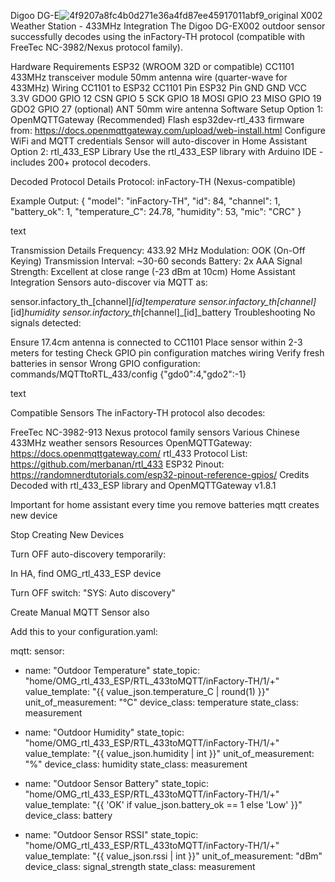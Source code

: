 
Digoo DG-E![4f9207a8fc4b0d271e36a4fd87ee45917011abf9_original](https://github.com/user-attachments/assets/16311609-cfd4-420f-9ca4-60cae76e81be)
X002 Weather Station - 433MHz Integration
The Digoo DG-EX002 outdoor sensor successfully decodes using the inFactory-TH protocol (compatible with FreeTec NC-3982/Nexus protocol family).

Hardware Requirements
ESP32 (WROOM 32D or compatible)
CC1101 433MHz transceiver module
50mm antenna wire (quarter-wave for 433MHz)
Wiring CC1101 to ESP32
CC1101 Pin	ESP32 Pin
GND	GND
VCC	3.3V
GDO0	GPIO 12
CSN	GPIO 5
SCK	GPIO 18
MOSI	GPIO 23
MISO	GPIO 19
GDO2	GPIO 27 (optional)
ANT	50mm wire antenna
Software Setup
Option 1: OpenMQTTGateway (Recommended)
Flash esp32dev-rtl_433 firmware from: https://docs.openmqttgateway.com/upload/web-install.html
Configure WiFi and MQTT credentials
Sensor will auto-discover in Home Assistant
Option 2: rtl_433_ESP Library
Use the rtl_433_ESP library with Arduino IDE - includes 200+ protocol decoders.

Decoded Protocol Details
Protocol: inFactory-TH (Nexus-compatible)

Example Output:
{
"model": "inFactory-TH",
"id": 84,
"channel": 1,
"battery_ok": 1,
"temperature_C": 24.78,
"humidity": 53,
"mic": "CRC"
}

text

Transmission Details
Frequency: 433.92 MHz
Modulation: OOK (On-Off Keying)
Transmission Interval: ~30-60 seconds
Battery: 2x AAA
Signal Strength: Excellent at close range (-23 dBm at 10cm)
Home Assistant Integration
Sensors auto-discover via MQTT as:

sensor.infactory_th_[channel]_[id]_temperature
sensor.infactory_th_[channel]_[id]_humidity
sensor.infactory_th_[channel]_[id]_battery
Troubleshooting
No signals detected:

Ensure 17.4cm antenna is connected to CC1101
Place sensor within 2-3 meters for testing
Check GPIO pin configuration matches wiring
Verify fresh batteries in sensor
Wrong GPIO configuration:
commands/MQTTtoRTL_433/config {"gdo0":4,"gdo2":-1}

text

Compatible Sensors
The inFactory-TH protocol also decodes:

FreeTec NC-3982-913
Nexus protocol family sensors
Various Chinese 433MHz weather sensors
Resources
OpenMQTTGateway: https://docs.openmqttgateway.com/
rtl_433 Protocol List: https://github.com/merbanan/rtl_433
ESP32 Pinout: https://randomnerdtutorials.com/esp32-pinout-reference-gpios/
Credits
Decoded with rtl_433_ESP library and OpenMQTTGateway v1.8.1

Important for home assistant every time you remove batteries mqtt creates new device

Stop Creating New Devices

Turn OFF auto-discovery temporarily:

In HA, find OMG_rtl_433_ESP device

Turn OFF switch: "SYS: Auto discovery"​

Create Manual MQTT Sensor also

Add this to your configuration.yaml:

mqtt:
sensor:
- name: "Outdoor Temperature"
  state_topic: "home/OMG_rtl_433_ESP/RTL_433toMQTT/inFactory-TH/1/+"
  value_template: "{{ value_json.temperature_C | round(1) }}"
  unit_of_measurement: "°C"
  device_class: temperature
  state_class: measurement

- name: "Outdoor Humidity"
  state_topic: "home/OMG_rtl_433_ESP/RTL_433toMQTT/inFactory-TH/1/+"
  value_template: "{{ value_json.humidity | int }}"
  unit_of_measurement: "%"
  device_class: humidity
  state_class: measurement
  
- name: "Outdoor Sensor Battery"
  state_topic: "home/OMG_rtl_433_ESP/RTL_433toMQTT/inFactory-TH/1/+"
  value_template: "{{ 'OK' if value_json.battery_ok == 1 else 'Low' }}"
  device_class: battery
  
- name: "Outdoor Sensor RSSI"
  state_topic: "home/OMG_rtl_433_ESP/RTL_433toMQTT/inFactory-TH/1/+"
  value_template: "{{ value_json.rssi | int }}"
  unit_of_measurement: "dBm"
  device_class: signal_strength
  state_class: measurement
